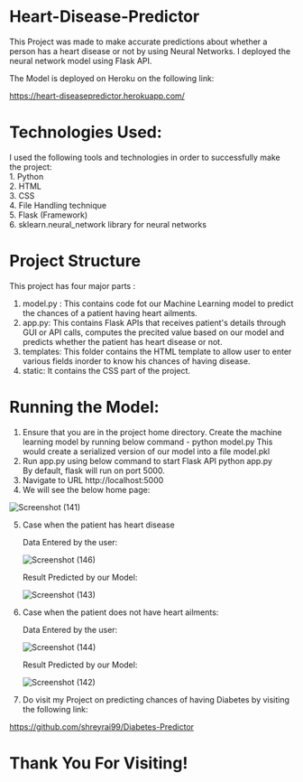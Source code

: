# Heart-Disease-Predictor #
  This Project was made to make accurate predictions about whether a person has a heart disease or not by using Neural Networks.
  I deployed the neural network model using Flask API.
  
  The Model is deployed on Heroku on the following link:  
   
   
   https://heart-diseasepredictor.herokuapp.com/
   
   
 
# Technologies Used: #
  I used the following tools and technologies in order to successfully make the project: <br />
    1. Python <br />
    2. HTML <br />
    3. CSS <br />
    4. File Handling technique <br />
    5. Flask (Framework) <br />
    6. sklearn.neural_network library for neural networks <br />
   
  # Project Structure #
   This project has four major parts :
   1. model.py : This contains code fot our Machine Learning model to predict the chances of a patient having heart ailments. 
   2. app.py: This contains Flask APIs that receives patient's details through GUI or API calls, computes the precited value based on      our model and predicts whether the patient has heart disease or not.
   3. templates: This folder contains the HTML template to allow user to enter various fields inorder to know his chances of having        disease. 
   4. static: It contains the CSS part of the project. 
    
  # Running the Model: #
   1. Ensure that you are in the project home directory. Create the machine learning model by running below command -
   python model.py 
   This would create a serialized version of our model into a file model.pkl 
   2. Run app.py using below command to start Flask API 
   python app.py <br />
   By default, flask will run on port 5000. 
   3. Navigate to URL http://localhost:5000   
   4. We will see the below home page: 
   
   
   ![Screenshot (141)](https://user-images.githubusercontent.com/51885421/90496324-4e4e7d00-e163-11ea-9813-01c9498d3d17.png)
   
   
   
   
   5. Case when the patient has heart disease
   
   
      Data Entered by the user:
      
      ![Screenshot (146)](https://user-images.githubusercontent.com/51885421/90496322-4db5e680-e163-11ea-915d-d19fe46291d0.png)
      
      
      Result Predicted by our Model:
      
      
      ![Screenshot (143)](https://user-images.githubusercontent.com/51885421/90496309-4a225f80-e163-11ea-9a10-cecef7d37019.png)
   
   
   
   6. Case when the patient does not have heart ailments:
   
   
      Data Entered by the user:
      
      
      ![Screenshot (144)](https://user-images.githubusercontent.com/51885421/90496317-4bec2300-e163-11ea-9770-7a0ae2d8e714.png)
      
      
      
      Result Predicted by our Model:
      
      
      
      ![Screenshot (142)](https://user-images.githubusercontent.com/51885421/90496302-47c00580-e163-11ea-8ed6-9b95d1b88ce1.png)
      

   
   
   
   7. Do visit my Project on predicting chances of having Diabetes by visiting the following link:
   
   
   https://github.com/shreyrai99/Diabetes-Predictor   
   
   
   
   
   # Thank You For Visiting! #
 
